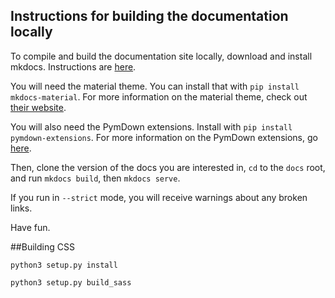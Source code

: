 ## Instructions for building the documentation locally

To compile and build the documentation site locally, download and install mkdocs. Instructions are <a href="https://www.mkdocs.org/#installation" target=_blank>here</a>.

You will need the material theme. You can install that with `pip install mkdocs-material`. For more information on the material theme, check out <a href="https://squidfunk.github.io/mkdocs-material/" target=_blank>their website</a>.

You will also need the PymDown extensions. Install with `pip install pymdown-extensions`. For more information on the PymDown extensions, go <a href="https://squidfunk.github.io/mkdocs-material/extensions/pymdown/" target=_blank>here</a>.

Then, clone the version of the docs you are interested in, `cd` to the `docs` root, and run `mkdocs build`, then `mkdocs serve`. 

If you run in `--strict` mode, you will receive warnings about any broken links.

Have fun.


##Building CSS

`python3 setup.py install`

`python3 setup.py build_sass`
